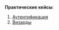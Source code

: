 **Практические кейсы**: <br>
1. [Аутентификация](https://github.com/AndroidArchitecture/AndroidArchitectureBook/blob/master/cases/auth/Auth_article.md)
2. [Визарды](https://github.com/AndroidArchitecture/AndroidArchitectureBook/blob/master/cases/wizards/Wizards_article.md)
